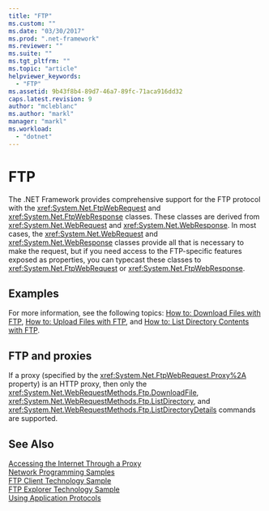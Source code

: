 ```yaml
---
title: "FTP"
ms.custom: ""
ms.date: "03/30/2017"
ms.prod: ".net-framework"
ms.reviewer: ""
ms.suite: ""
ms.tgt_pltfrm: ""
ms.topic: "article"
helpviewer_keywords: 
  - "FTP"
ms.assetid: 9b43f8b4-89d7-46a7-89fc-71aca916dd32
caps.latest.revision: 9
author: "mcleblanc"
ms.author: "markl"
manager: "markl"
ms.workload: 
  - "dotnet"
---
```

# FTP
The .NET Framework provides comprehensive support for the FTP protocol with the <xref:System.Net.FtpWebRequest> and <xref:System.Net.FtpWebResponse> classes. These classes are derived from <xref:System.Net.WebRequest> and <xref:System.Net.WebResponse>. In most cases, the <xref:System.Net.WebRequest> and <xref:System.Net.WebResponse> classes provide all that is necessary to make the request, but if you need access to the FTP-specific features exposed as properties, you can typecast these classes to <xref:System.Net.FtpWebRequest> or <xref:System.Net.FtpWebResponse>.  
  
## Examples  
 For more information, see the following topics: [How to: Download Files with FTP](../../../docs/framework/network-programming/how-to-download-files-with-ftp.md), [How to: Upload Files with FTP](../../../docs/framework/network-programming/how-to-upload-files-with-ftp.md), and [How to: List Directory Contents with FTP](../../../docs/framework/network-programming/how-to-list-directory-contents-with-ftp.md).  
  
## FTP and proxies  
 If a proxy (specified by the <xref:System.Net.FtpWebRequest.Proxy%2A> property) is an HTTP proxy, then only the <xref:System.Net.WebRequestMethods.Ftp.DownloadFile>, <xref:System.Net.WebRequestMethods.Ftp.ListDirectory>, and <xref:System.Net.WebRequestMethods.Ftp.ListDirectoryDetails> commands are supported.  
  
## See Also  
 [Accessing the Internet Through a Proxy](../../../docs/framework/network-programming/accessing-the-internet-through-a-proxy.md)  
 [Network Programming Samples](../../../docs/framework/network-programming/network-programming-samples.md)  
 [FTP Client Technology Sample](http://go.microsoft.com/fwlink/?LinkID=179557)  
 [FTP Explorer Technology Sample](http://go.microsoft.com/fwlink/?LinkID=179569)  
 [Using Application Protocols](../../../docs/framework/network-programming/using-application-protocols.md)
